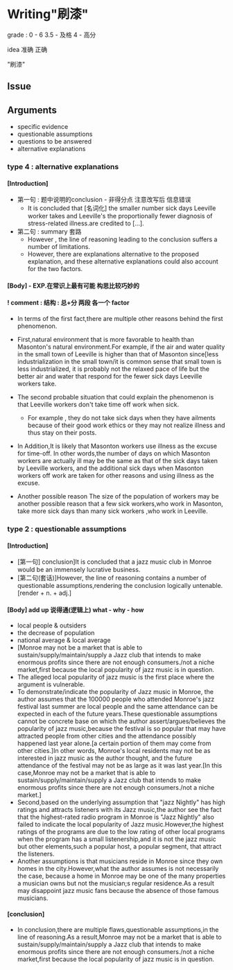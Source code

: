 # Writing"刷漆"

grade : 0 - 6 3.5 - 及格 4 - 高分

idea 准确 正确

"刷漆"

## Issue

## Arguments

* specific evidence
* questionable assumptions
* questions to be answered
* alternative explanations

### type 4 : alternative explanations

#### [Introduction]

* 第一句 : 题中说明的conclusion  - 非得分点 注意改写后 信息错误 
  * It is concluded that [名词化] the smaller number sick days Leeville worker takes and Leeville's the proportionally fewer diagnosis of stress-related illness.are credited to [...].
* 第二句 : summary 套路
  * However , the line of reasoning leading to the conclusion suffers a number of limitations.
  * However, there are explanations alternative to the proposed explanation, and these alternative explanations could also account for the two factors.

#### [Body] - EXP.在常识上最有可能 构思比较巧妙的

#### ! comment : 结构 : 总+分 两段 各一个 factor

* In terms of the first fact,there are multiple other reasons behind the first phenomenon.


* First,natural environment that is more favorable to health than Masonton's natural environment.For example, if the air and  water quality in the small town of Leeville is higher than that of Masonton since[less industrialization in the small town/it is common sense that small town is less industrialized, it is probably not the relaxed pace of life but the better air and water that respond for the fewer sick days Leeville workers take.
* The second probable situation that could explain the phenomenon is that Leeville workers  don't take time off work when sick. 
  * For example , they do not take sick days when they have ailments because of their good work ethics or they may not realize illness and thus stay on their posts.
* In Addition,It is likely that Masonton workers use illness as the excuse for time-off. In other words,the number of days on which Masonton workers are actually ill may be the same as that of the sick days taken by Leeville workers, and the additional sick days when Masonton workers off work are taken for other reasons and using illness as the excuse.
* Another possible reason  The size of the population of workers may be another possible reason that a few sick workers,who work in Masonton, take more sick days than many sick workers ,who work in Leeville.


### type 2 : questionable assumptions

#### [Introduction]

* [第一句] conclusion]It is concluded that a jazz music club in Monroe would be an immensely lucrative business.
* [第二句(套话)]However, the line of reasoning contains a number of questionable assumptions,rendering the conclusion logically untenable. [render + n. + adj.]

#### [Body] add up 说得通(逻辑上) what - why - how

* local people & outsiders 
* the decrease of population 
* national average & local average
* [Monroe may not be a market that is able to sustain/supply/maintain/supply a Jazz  club that intends to make enormous profits since there are not enough consumers./not a niche market,first because the local popularity of jazz music is in question.
* The alleged local popularity of jazz music is the first place where the argument is vulnerable.
* To demonstrate/indicate the popularity of Jazz music in Monroe, the author assumes that the 100000 people who attended Monroe's jazz festival last summer are local people and the same attendance can be expected in each of the future years.These questionable assumptions cannot be concrete base on which the author assert/argues/believes the popularity of jazz music,because the festival is so popular that may have attracted people from other cities and the attendance possibly happened last year alone.[a certain portion of them may come from other cities.]In other words, Monroe's local residents may not be as interested in jazz music as the author thought, and the future attendance of the festival may not be as large as it was last year.[In this case,Monroe may not be a market that is able to sustain/supply/maintain/supply a Jazz  club that intends to make enormous profits since there are not enough consumers./not a niche market.]
* Second,based on the underlying assumption that "jazz Nightly" has high ratings and attracts listeners with its Jazz music,the author see the fact that the highest-rated radio program in Monroe is "Jazz Nightly" also failed to indicate the local popularity of Jazz music.However,the highest ratings of the programs are due to the low rating of other local programs when the program has a small listenership,and it is not the jazz music but other elements,such a popular host, a popular segment, that attract the listeners.
* Another assumptions is that musicians reside in Monroe since they own homes in the city.However,what the author assumes is not necessarily the case, because a home in Monroe  may be one of the many properties  a musician owns but not the musician;s regular residence.As a result may disappoint jazz music fans because the absence of those famous musicians.

#### [conclusion]

* In conclusion,there are multiple flaws,questionable assumptions,in the line of reasoning.As a result,Monroe may not be a market that is able to sustain/supply/maintain/supply a Jazz  club that intends to make enormous profits since there are not enough consumers./not a niche market,first because the local popularity of jazz music is in question.